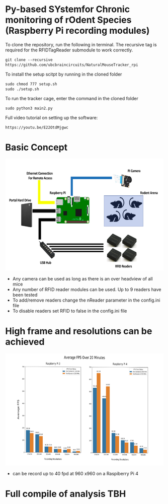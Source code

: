 # Py-based SYstemfor Chronic monitoring of rOdent Species (Raspberry Pi recording modules)

To clone the repository, run the following in terminal. The recursive tag is required for the RFIDTagReader submodule to work correctly.
```
git clone --recursive https://github.com/ubcbraincircuits/NaturalMouseTracker_rpi
```
To install the setup scitpt by running in the cloned folder

```
sudo chmod 777 setup.sh
sudo ./setup.sh

```
To run the tracker cage, enter the command in the cloned folder
```
sudo python3 main2.py
```

Full video tutorial on setting up the software:

```
https://youtu.be/E22OtdMjgwc
```

# Basic Concept
![](setup.png)
- Any camera can be used as long as there is an over headview of all mice
- Any number of RFID reader modules can be used. Up to 9 readers have been tested
- To add/remove readers change the nReader parameter in the config.ini file
- To disable readers set RFID to false in the config.ini file
# High frame and resolutions can be achieved 
![](performance.png)
- can be record up to 40 fpd at 960 x960 on a Raspiberry Pi 4
# Full compile of analysis TBH
